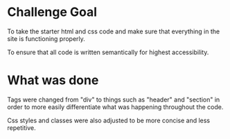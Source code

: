 # Challenge Goal
To take the starter html and css code and make sure that everything in the site is functioning properly. 

To ensure that all code is written semantically for highest accessibility.

# What was done
Tags were changed from "div" to things such as "header" and "section" in order to more easily differentiate what was happening throughout the code.

Css styles and classes were also adjusted to be more concise and less repetitive.